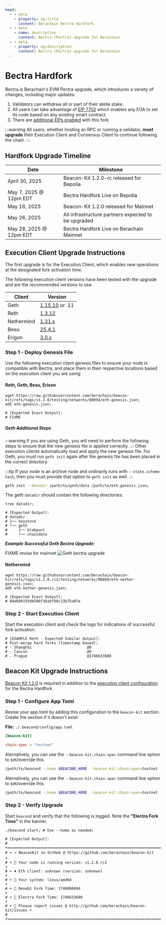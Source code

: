 ```yaml
---
head:
  - - meta
    - property: og:title
      content: Berachain Bectra Hardfork
  - - meta
    - name: description
      content: Bectra (Pectra) upgrade for Berachain
  - - meta
    - property: og:description
      content: Bectra (Pectra) upgrade for Berachain
---
```


# Bectra Hardfork

Bectra is Berachain's EVM Pectra upgrade, which introduces a variety of changes, including major updates:

1. Validators can withdraw all or part of their `$BERA` stake.
2. All users can take advantage of [EIP 7702](https://github.com/ethereum/EIPs/blob/master/EIPS/eip-7702.md) which enables any EOA to set its code based on any existing smart contract.
3. There are [additional EIPs enabled](learn/pol/changelog) with this fork.

:::warning
All users, whether hosting an RPC or running a validator, **must upgrade** their Execution Client and Consensus Client to continue following the chain.
:::

## Hardfork Upgrade Timeline

| Date                    | Milestone                                           |
| ----------------------- | --------------------------------------------------- |
| April 30, 2025          | Beacon-Kit 1.2.0-rc released for Bepolia            |
| May 7, 2025 @ 12pm EDT  | Bectra Hardfork Live on Bepolia                     |
| May 16, 2025            | Beacon-Kit 1.2.0 released for Mainnet               |
| May 26, 2025            | All infrastructure partners expected to be upgraded |
| May 28, 2025 @ 12pm EDT | Bectra Hardfork Live on Berachain Mainnet           |

## Execution Client Upgrade Instructions

The first upgrade is for the Execution Client, which enables new operations at the designated fork activation time.

The following execution client versions have been tested with the upgrade and are the recommended versions to use:

| Client     | Version                                                                         |
| ---------- | ------------------------------------------------------------------------------- |
| Geth       | [1.15.10](https://github.com/ethereum/go-ethereum/releases/tag/v1.15.10) or .11 |
| Reth       | [1.3.12](https://github.com/paradigmxyz/reth/releases/tag/v1.3.12)              |
| Nethermind | [1.31.x](https://github.com/NethermindEth/nethermind/releases/tag/1.31.10)      |
| Besu       | [25.4.1](https://github.com/hyperledger/besu/releases/tag/25.4.1)               |
| Erigon     | [3.0.x](https://github.com/erigontech/erigon/releases/tag/v3.0.3)               |

### Step 1 - Deploy Genesis File

Use the following execution client genesis files to ensure your node is compatible with Bectra, and place them in their respective locations based on the execution client you are using:

#### Reth, Geth, Besu, Erison

```bash-vue{4,5}
wget https://raw.githubusercontent.com/berachain/beacon-kit/refs/tags/v1.2.0/testing/networks/80094/eth-genesis.json;
md5 eth-genesis.json;

# [Expected Exact Output]:
# FIXME
```

##### Geth Additional Steps

:::warning
If you are using Geth, you will need to perform the following steps to ensure that the new genesis file is applied correctly.
:::
Other execution clients automatically load and apply the new genesis file. For Geth, you must run `geth init` again after the genesis file has been placed in the correct directory:

:::tip
If your node is an archive node and ordinarily runs with `--state.scheme hash`, then you must provide that option to `geth init` as well.
:::

```bash
geth init --datadir /path/to/geth/data /path/to/eth-genesis.json;
```

The geth `datadir` should contain the following directories:

```bash-vue{4-8}
tree datadir;

# [Expected Output]:
# datadir
# ├── keystore
# └── geth
#     ├── blobpool
#     └── chaindata
```

_**Example Successful Geth Bectra Upgrade:**_

FIXME revise for mainnet
![Geth bectra upgrade](/assets/geth-bectra-upgrade.png)

#### Nethermind

```bash-vue{4,5}
wget https://raw.githubusercontent.com/berachain/beacon-kit/refs/tags/v1.2.0.rc2/testing/networks/80069/eth-nether-genesis.json;
md5 eth-nether-genesis.json;

# [Expected Exact Output]:
# 04e689193d6506f36abf98c23b75a07e
```

### Step 2 - Start Execution Client

Start the execution client and check the logs for indications of successful fork activation.

```bash{5}
# [EXAMPLE Reth - Expected Similar Output]:
# Post-merge hard forks (timestamp based):
# - Shanghai                         @0
# - Cancun                           @0
# - Prague                           @1746633600
```

## Beacon Kit Upgrade Instructions

[Beacon Kit 1.2.0](https://github.com/berachain/beacon-kit/releases) is required in addition to the [execution client configuration](#execution-client-upgrade-instructions) for the Bectra Hardfork.

### Step 1 - Configure App Toml

Revise your app.toml by adding this configuration to the `beacon-kit` section. Create the section if it doesn't exist:

**File:** `./.beacond/config/app.toml`

```toml
[beacon-kit]

chain-spec = "testnet"
```

Alernatively, you can use the `--beacon-kit.chain-spec` command line option to set/override this.

```sh
/path/to/beacond --home $BEACOND_HOME --beacon-kit.chain-spec=testnet
```

Alernatively, you can use the `--beacon-kit.chain-spec` command line option to set/override this.

```sh
/path/to/beacond --home $BEACOND_HOME --beacon-kit.chain-spec=testnet
```

### Step 2 - Verify Upgrade

Start `beacond` and verify that the following is logged. Note the **"Electra Fork Time"** in the banner.

```bash-vue{10}
./beacond start; # Use --home as needed;

# [Expected Output]:
# +=========================================================================+
# + ⭐ BeaconKit on GitHub @ https://github.com/berachain/beacon-kit        +
# + 🧩 Your node is running version: v1.2.0.rc2                             +
# + ♦ Eth client: unknown (version: unknown)                                +
# + 💾 Your system: linux/amd64                                             +
# + 🍴 Deneb1 Fork Time: 1740090694                                         +
# + 🍴 Electra Fork Time: 1746633600                                        +
# + 🦺 Please report issues @ http://github.com/berachain/beacon-kit/issues +
# +=========================================================================+
```
